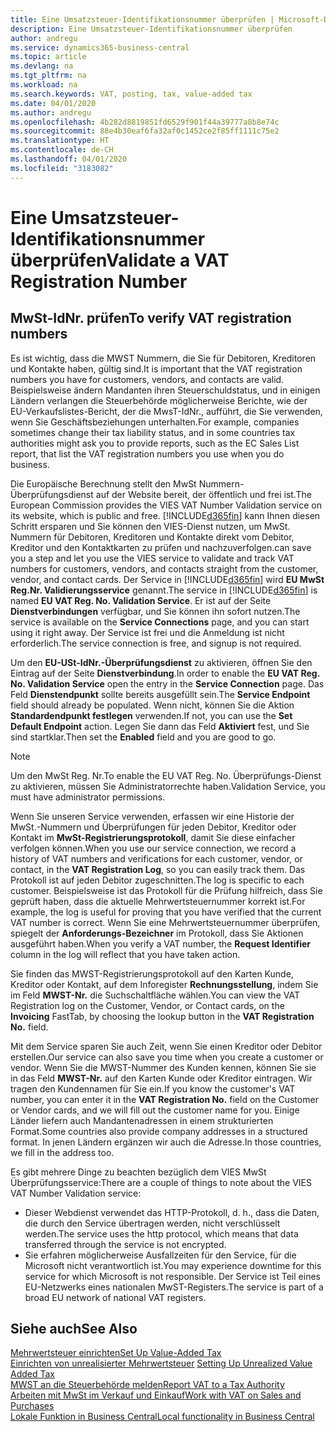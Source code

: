 ```yaml
---
title: Eine Umsatzsteuer-Identifikationsnummer überprüfen | Microsoft-Dokumentation
description: Eine Umsatzsteuer-Identifikationsnummer überprüfen
author: andregu
ms.service: dynamics365-business-central
ms.topic: article
ms.devlang: na
ms.tgt_pltfrm: na
ms.workload: na
ms.search.keywords: VAT, posting, tax, value-added tax
ms.date: 04/01/2020
ms.author: andregu
ms.openlocfilehash: 4b282d8819851fd6529f901f44a39777a8b8e74c
ms.sourcegitcommit: 88e4b30eaf6fa32af0c1452ce2f85ff1111c75e2
ms.translationtype: HT
ms.contentlocale: de-CH
ms.lasthandoff: 04/01/2020
ms.locfileid: "3183082"
---
```

# <a name="validate-a-vat-registration-number"></a><span data-ttu-id="0b27e-103">Eine Umsatzsteuer-Identifikationsnummer überprüfen</span><span class="sxs-lookup"><span data-stu-id="0b27e-103">Validate a VAT Registration Number</span></span>

## <a name="to-verify-vat-registration-numbers"></a><span data-ttu-id="0b27e-104">MwSt-IdNr. prüfen</span><span class="sxs-lookup"><span data-stu-id="0b27e-104">To verify VAT registration numbers</span></span>
<span data-ttu-id="0b27e-105">Es ist wichtig, dass die MWST Nummern, die Sie für Debitoren, Kreditoren und Kontakte haben, gültig sind.</span><span class="sxs-lookup"><span data-stu-id="0b27e-105">It is important that the VAT registration numbers you have for customers, vendors, and contacts are valid.</span></span> <span data-ttu-id="0b27e-106">Beispielsweise ändern Mandanten ihren Steuerschuldstatus, und in einigen Ländern verlangen die Steuerbehörde möglicherweise Berichte, wie der EU-Verkaufslistes-Bericht, der die MwsT-IdNr., aufführt, die Sie verwenden, wenn Sie Geschäftsbeziehungen unterhalten.</span><span class="sxs-lookup"><span data-stu-id="0b27e-106">For example, companies sometimes change their tax liability status, and in some countries tax authorities might ask you to provide reports, such as the EC Sales List report, that list the VAT registration numbers you use when you do business.</span></span>

<span data-ttu-id="0b27e-107">Die Europäische Berechnung stellt den MwSt Nummern-Überprüfungsdienst auf der Website bereit, der öffentlich und frei ist.</span><span class="sxs-lookup"><span data-stu-id="0b27e-107">The European Commission provides the VIES VAT Number Validation service on its website, which is public and free.</span></span> [!INCLUDE[d365fin](includes/d365fin_md.md)] <span data-ttu-id="0b27e-108">kann Ihnen diesen Schritt ersparen und Sie können den VIES-Dienst nutzen, um MwSt. Nummern für Debitoren, Kreditoren und Kontakte direkt vom Debitor, Kreditor und den Kontaktkarten zu prüfen und nachzuverfolgen.</span><span class="sxs-lookup"><span data-stu-id="0b27e-108">can save you a step and let you use the VIES service to validate and track VAT numbers for customers, vendors, and contacts straight from the customer, vendor, and contact cards.</span></span> <span data-ttu-id="0b27e-109">Der Service in [!INCLUDE[d365fin](includes/d365fin_md.md)] wird **EU MwSt Reg.Nr. Validierungsservice** genannt.</span><span class="sxs-lookup"><span data-stu-id="0b27e-109">The service in [!INCLUDE[d365fin](includes/d365fin_md.md)] is named **EU VAT Reg. No. Validation Service**.</span></span> <span data-ttu-id="0b27e-110">Er ist auf der Seite **Dienstverbindungen** verfügbar, und Sie können ihn sofort nutzen.</span><span class="sxs-lookup"><span data-stu-id="0b27e-110">The service is available on the **Service Connections** page, and you can start using it right away.</span></span> <span data-ttu-id="0b27e-111">Der Service ist frei und die Anmeldung ist nicht erforderlich.</span><span class="sxs-lookup"><span data-stu-id="0b27e-111">The service connection is free, and signup is not required.</span></span>

<span data-ttu-id="0b27e-112">Um den **EU-USt-IdNr.-Überprüfungsdienst** zu aktivieren, öffnen Sie den Eintrag auf der Seite **Dienstverbindung**.</span><span class="sxs-lookup"><span data-stu-id="0b27e-112">In order to enable the **EU VAT Reg. No. Validation Service** open the entry in the **Service Connection** page.</span></span> <span data-ttu-id="0b27e-113">Das Feld **Dienstendpunkt** sollte bereits ausgefüllt sein.</span><span class="sxs-lookup"><span data-stu-id="0b27e-113">The **Service Endpoint** field should already be populated.</span></span> <span data-ttu-id="0b27e-114">Wenn nicht, können Sie die Aktion **Standardendpunkt festlegen** verwenden.</span><span class="sxs-lookup"><span data-stu-id="0b27e-114">If not, you can use the **Set Default Endpoint** action.</span></span> <span data-ttu-id="0b27e-115">Legen Sie dann das Feld **Aktiviert** fest, und Sie sind startklar.</span><span class="sxs-lookup"><span data-stu-id="0b27e-115">Then set the **Enabled** field and you are good to go.</span></span>

> [!Note]
> <span data-ttu-id="0b27e-116">Um den MwSt Reg. Nr.</span><span class="sxs-lookup"><span data-stu-id="0b27e-116">To enable the EU VAT Reg. No.</span></span> <span data-ttu-id="0b27e-117">Überprüfungs-Dienst zu aktivieren, müssen Sie Administratorrechte haben.</span><span class="sxs-lookup"><span data-stu-id="0b27e-117">Validation Service, you must have administrator permissions.</span></span>

<span data-ttu-id="0b27e-118">Wenn Sie unseren Service verwenden, erfassen wir eine Historie der MwSt.-Nummern und Überprüfungen für jeden Debitor, Kreditor oder Kontakt im **MwSt-Registrierungsprotokoll**, damit Sie diese einfacher verfolgen können.</span><span class="sxs-lookup"><span data-stu-id="0b27e-118">When you use our service connection, we record a history of VAT numbers and verifications for each customer, vendor, or contact, in the **VAT Registration Log**, so you can easily track them.</span></span> <span data-ttu-id="0b27e-119">Das Protokoll ist auf jeden Debitor zugeschnitten.</span><span class="sxs-lookup"><span data-stu-id="0b27e-119">The log is specific to each customer.</span></span> <span data-ttu-id="0b27e-120">Beispielsweise ist das Protokoll für die Prüfung hilfreich, dass Sie geprüft haben, dass die aktuelle Mehrwertsteuernummer korrekt ist.</span><span class="sxs-lookup"><span data-stu-id="0b27e-120">For example, the log is useful for proving that you have verified that the current VAT number is correct.</span></span> <span data-ttu-id="0b27e-121">Wenn Sie eine Mehrwertsteuernummer überprüfen, spiegelt der **Anforderungs-Bezeichner** im Protokoll, dass Sie Aktionen ausgeführt haben.</span><span class="sxs-lookup"><span data-stu-id="0b27e-121">When you verify a VAT number, the **Request Identifier** column in the log will reflect that you have taken action.</span></span>

<span data-ttu-id="0b27e-122">Sie finden das MWST-Registrierungsprotokoll auf den Karten Kunde, Kreditor oder Kontakt, auf dem Inforegister **Rechnungsstellung**, indem Sie im Feld **MWST-Nr.** die Suchschaltfläche wählen.</span><span class="sxs-lookup"><span data-stu-id="0b27e-122">You can view the VAT Registration log on the Customer, Vendor, or Contact cards, on the **Invoicing** FastTab, by choosing the lookup button in the **VAT Registration No.** field.</span></span>  

<span data-ttu-id="0b27e-123">Mit dem Service sparen Sie auch Zeit, wenn Sie einen Kreditor oder Debitor erstellen.</span><span class="sxs-lookup"><span data-stu-id="0b27e-123">Our service can also save you time when you create a customer or vendor.</span></span> <span data-ttu-id="0b27e-124">Wenn Sie die MWST-Nummer des Kunden kennen, können Sie sie in das Feld **MWST-Nr.** auf den Karten Kunde oder Kreditor eintragen. Wir tragen den Kundennamen für Sie ein.</span><span class="sxs-lookup"><span data-stu-id="0b27e-124">If you know the customer's VAT number, you can enter it in the **VAT Registration No.** field on the Customer or Vendor cards, and we will fill out the customer name for you.</span></span> <span data-ttu-id="0b27e-125">Einige Länder liefern auch Mandantenadressen in einem strukturierten Format.</span><span class="sxs-lookup"><span data-stu-id="0b27e-125">Some countries also provide company addresses in a structured format.</span></span> <span data-ttu-id="0b27e-126">In jenen Ländern ergänzen wir auch die Adresse.</span><span class="sxs-lookup"><span data-stu-id="0b27e-126">In those countries, we fill in the address too.</span></span>  

<span data-ttu-id="0b27e-127">Es gibt mehrere Dinge zu beachten bezüglich dem VIES MwSt Überprüfungsservice:</span><span class="sxs-lookup"><span data-stu-id="0b27e-127">There are a couple of things to note about the VIES VAT Number Validation service:</span></span>

* <span data-ttu-id="0b27e-128">Dieser Webdienst verwendet das HTTP-Protokoll, d. h., dass die Daten, die durch den Service übertragen werden, nicht verschlüsselt werden.</span><span class="sxs-lookup"><span data-stu-id="0b27e-128">The service uses the http protocol, which means that data transferred through the service is not encrypted.</span></span>  
* <span data-ttu-id="0b27e-129">Sie erfahren möglicherweise Ausfallzeiten für den Service, für die Microsoft nicht verantwortlich ist.</span><span class="sxs-lookup"><span data-stu-id="0b27e-129">You may experience downtime for this service for which Microsoft is not responsible.</span></span> <span data-ttu-id="0b27e-130">Der Service ist Teil eines EU-Netzwerks eines nationalen MwST-Registers.</span><span class="sxs-lookup"><span data-stu-id="0b27e-130">The service is part of a broad EU network of national VAT registers.</span></span>

## <a name="see-also"></a><span data-ttu-id="0b27e-131">Siehe auch</span><span class="sxs-lookup"><span data-stu-id="0b27e-131">See Also</span></span>  
[<span data-ttu-id="0b27e-132">Mehrwertsteuer einrichten</span><span class="sxs-lookup"><span data-stu-id="0b27e-132">Set Up Value-Added Tax</span></span>](finance-setup-vat.md)  
<span data-ttu-id="0b27e-133">[Einrichten von unrealisierter Mehrwertsteuer](finance-setup-unrealized-vat.md)    </span><span class="sxs-lookup"><span data-stu-id="0b27e-133">[Setting Up Unrealized Value Added Tax](finance-setup-unrealized-vat.md)    </span></span>  
[<span data-ttu-id="0b27e-134">MWST an die Steuerbehörde melden</span><span class="sxs-lookup"><span data-stu-id="0b27e-134">Report VAT to a Tax Authority</span></span>](finance-how-report-vat.md)  
[<span data-ttu-id="0b27e-135">Arbeiten mit MwSt im Verkauf und Einkauf</span><span class="sxs-lookup"><span data-stu-id="0b27e-135">Work with VAT on Sales and Purchases</span></span>](finance-work-with-vat.md)  
[<span data-ttu-id="0b27e-136">Lokale Funktion in Business Central</span><span class="sxs-lookup"><span data-stu-id="0b27e-136">Local functionality in Business Central</span></span>](about-localization.md)
